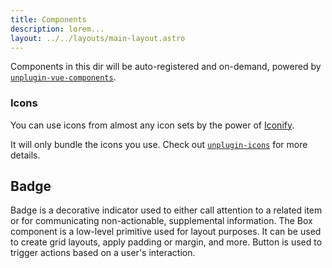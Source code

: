 ```yaml
---
title: Components
description: lorem...
layout: ../../layouts/main-layout.astro
---
```


Components in this dir will be auto-registered and on-demand, powered by [`unplugin-vue-components`](https://github.com/antfu/unplugin-vue-components).

### Icons

You can use icons from almost any icon sets by the power of [Iconify](https://iconify.design/).

It will only bundle the icons you use. Check out [`unplugin-icons`](https://github.com/antfu/unplugin-icons) for more details.


## Badge

Badge is a decorative indicator used to either call attention to a related item
or for communicating non-actionable, supplemental information. The Box component
is a low-level primitive used for layout purposes. It can be used to create grid
layouts, apply padding or margin, and more. Button is used to trigger actions
based on a user's interaction.